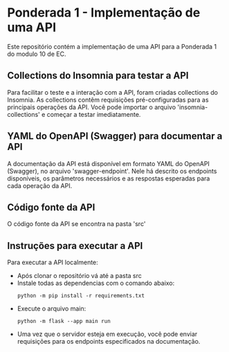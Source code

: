 # Ponderada 1 - Implementação de uma API

Este repositório contém a implementação de uma API para a Ponderada 1 do modulo 10 de EC.

## Collections do Insomnia para testar a API

Para facilitar o teste e a interação com a API, foram criadas collections do Insomnia. As collections contêm requisições pré-configuradas para as principais operações da API. Você pode importar o  arquivo 'insomnia-collections' e começar a testar imediatamente.

## YAML do OpenAPI (Swagger) para documentar a API

A documentação da API está disponível em formato YAML do OpenAPI (Swagger), no arquivo 'swagger-endpoint'. Nele há descrito os endpoints disponíveis, os parâmetros necessários e as respostas esperadas para cada operação da API.

## Código fonte da API

O código fonte da API se encontra na pasta 'src'

## Instruções para executar a API

Para executar a API localmente:

- Após clonar o repositório vá até a pasta src
- Instale todas as dependencias com o comando abaixo:
  ```
  python -m pip install -r requirements.txt
  ```
- Execute o arquivo main:
  ```
  python -m flask --app main run
  ```
- Uma vez que o servidor esteja em execução, você pode enviar requisições para os endpoints especificados na documentação.

